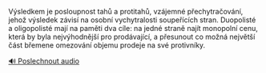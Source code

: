 
Výsledkem je posloupnost tahů a protitahů, vzájemné přechytračování, jehož výsledek závisí na osobní vychytralosti soupeřících stran. Duopolisté a oligopolisté mají na paměti dva cíle: na jedné straně najít monopolní cenu, která by byla nejvýhodnější pro prodávající, a přesunout co možná největší část břemene omezování objemu prodeje na své protivníky.

[🔊 Poslechnout audio](/data/7-paragraphs/audio/chapter_66/para_002-Vsledkem-je-posloupnost-tah-a-protitah-vzjemn.mp3)
